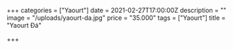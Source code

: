 +++
categories = ["Yaourt"]
date = 2021-02-27T17:00:00Z
description = ""
image = "/uploads/yaourt-da.jpg"
price = "35.000"
tags = ["Yaourt"]
title = "Yaourt Đá"

+++
